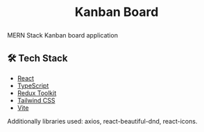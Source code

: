 # <p align="center">Kanban Board</p>

MERN Stack Kanban board application

## 🛠️ Tech Stack

- [React](https://reactjs.org/)
- [TypeScript](https://www.typescriptlang.org)
- [Redux Toolkit](https://redux-toolkit.js.org)
- [Tailwind CSS](https://tailwindcss.com)
- [Vite](https://vitejs.dev)

Additionally libraries used: axios, react-beautiful-dnd, react-icons.
